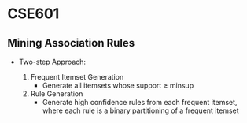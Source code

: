 # CSE601


## Mining Association Rules

- Two-step Approach:

   1. Frequent Itemset Generation 
      - Generate all itemsets whose support ≥ minsup
   2. Rule Generation
      - Generate high confidence rules from each frequent itemset, where each rule is a binary partitioning of a frequent itemset
